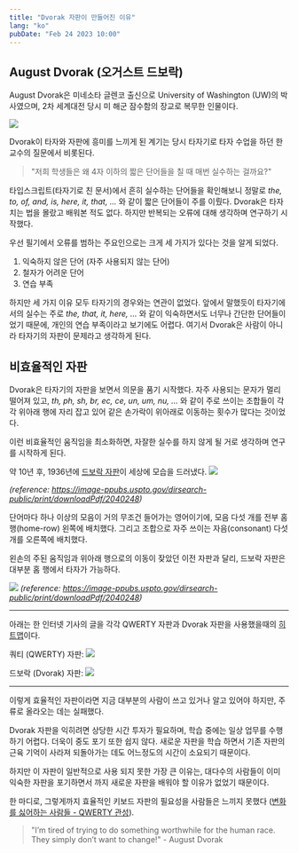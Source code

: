 ```yaml
---
title: "Dvorak 자판이 만들어진 이유"
lang: "ko"
pubDate: "Feb 24 2023 10:00"
---
```


## August Dvorak (오거스트 드보락)

August Dvorak은 미네소타 글렌코 출신으로 University of Washington (UW)의 박사였으며, 2차 세계대전 당시 미 해군 잠수함의 장교로 복무한 인물이다.

![](/images/14/august-dvorak.webp)


Dvorak이 타자와 자판에 흥미를 느끼게 된 계기는 당시 타자기로 타자 수업을 하던 한 교수의 질문에서 비롯된다.

> "저희 학생들은 왜 4자 이하의 짧은 단어들을 칠 때 매번 실수하는 걸까요?"

타입스크립트(타자기로 친 문서)에서 흔히 실수하는 단어들을 확인해보니 정말로 _the, to, of, and, is, here, it, that, ..._ 와 같이 짧은 단어들이 주를 이뤘다. Dvorak은 타자 치는 법을 몰랐고 배워본 적도 없다. 하지만 반복되는 오류에 대해 생각하며 연구하기 시작했다.

우선 필기에서 오류를 범하는 주요인으로는 크게 세 가지가 있다는 것을 알게 되었다.

1. 익숙하지 않은 단어 (자주 사용되지 않는 단어)
2. 철자가 어려운 단어
3. 연습 부족

하지만 세 가지 이유 모두 타자기의 경우와는 연관이 없었다. 앞에서 말했듯이 타자기에서의 실수는 주로 _the, that, it, here, ..._ 와 같이 익숙하면서도 너무나 간단한 단어들이었기 때문에, 개인의 연습 부족이라고 보기에도 어렵다. 여기서 Dvorak은 사람이 아니라 타자기의 자판이 문제라고 생각하게 된다.

## 비효율적인 자판

Dvorak은 타자기의 자판을 보면서 의문을 품기 시작했다. 자주 사용되는 문자가 멀리 떨어져 있고, _th, ph, sh, br, ec, ce, un, um, nu, ..._ 와 같이 주로 쓰이는 조합들이 각각 위아래 행에 자리 잡고 있어 같은 손가락이 위아래로 이동하는 횟수가 많다는 것이었다.

이런 비효율적인 움직임을 최소화하면, 자잘한 실수를 하지 않게 될 거로 생각하며 연구를 시작하게 된다.

약 10년 후, 1936년에 [드보락 자판](https://image-ppubs.uspto.gov/dirsearch-public/print/downloadPdf/2040248)이 세상에 모습을 드러냈다.
![](/images/14/dvorak-layout.webp)

_(reference: https://image-ppubs.uspto.gov/dirsearch-public/print/downloadPdf/2040248)_

단어마다 하나 이상의 모음이 거의 무조건 들어가는 영어이기에, 모음 다섯 개를 전부 홈 행(home-row) 왼쪽에 배치했다. 그리고 조합으로 자주 쓰이는 자음(consonant) 다섯 개를 오른쪽에 배치했다.

왼손의 주된 움직임과 위아래 행으로의 이동이 잦았던 이전 자판과 달리, 드보락 자판은 대부분 홈 행에서 타자가 가능하다.

![](/images/14/qwerty-layout.webp)
_(reference: https://image-ppubs.uspto.gov/dirsearch-public/print/downloadPdf/2040248)_

---

아래는 한 인터넷 기사의 글을 각각 QWERTY 자판과 Dvorak 자판을 사용했을때의 [히트맵](https://www.patrick-wied.at/projects/heatmap-keyboard/)이다.

쿼티 (QWERTY) 자판:
![](/images/14/qwerty-heatmap.webp)

드보락 (Dvorak) 자판:
![](/images/14/dvorak-heatmap.webp)

---

이렇게 효율적인 자판이라면 지금 대부분의 사람이 쓰고 있거나 알고 있어야 하지만, 주류로 올라오는 데는 실패했다.

Dvorak 자판을 익히려면 상당한 시간 투자가 필요하며, 학습 중에는 일상 업무를 수행하기 어렵다. 더욱이 중도 포기 또한 쉽지 않다. 새로운 자판을 학습 하면서 기존 자판의 근육 기억이 사라져 되돌아가는 데도 어느정도의 시간이 소요되기 때문이다.

하지만 이 자판이 일반적으로 사용 되지 못한 가장 큰 이유는, 대다수의 사람들이 이미 익숙한 자판을 포기하면서 까지 새로운 자판을 배워야 할 이유가 없었기 때문이다.

한 마디로, 그렇게까지 효율적인 키보드 자판의 필요성을 사람들은 느끼지 못했다 ([변화를 싫어하는 사람들 - QWERTY 관성](/writing/15)).

> "I’m tired of trying to do something worthwhile for the human race. They simply don’t want to change!" - August Dvorak
